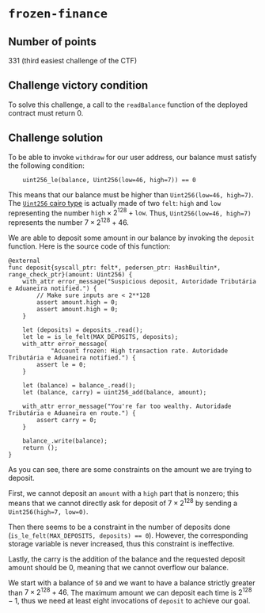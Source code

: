 # `frozen-finance`

## Number of points

331 (third easiest challenge of the CTF)

## Challenge victory condition

To solve this challenge, a call to the `readBalance` function of the deployed contract must return 0.

## Challenge solution

To be able to invoke `withdraw` for our user address, our balance must satisfy the following condition:
```cairo
    uint256_le(balance, Uint256(low=46, high=7)) == 0
```
This means that our balance must be higher than `Uint256(low=46, high=7)`. The
[`Uint256` cairo
type](https://github.com/starkware-libs/cairo-lang/blob/0ba3ff59c1c86f2a30adc8fd144eaacb22c48ce9/src/starkware/cairo/common/uint256.cairo#L9)
is actually made of two `felt`: `high` and `low` representing the number
$\texttt{high}\times{}2^{128} + \texttt{low}$. Thus, `Uint256(low=46, high=7)`
represents the number $7\times{}2^{128} + 46$.

We are able to deposit some amount in our balance by invoking the `deposit`
function. Here is the source code of this function:
```cairo
@external
func deposit{syscall_ptr: felt*, pedersen_ptr: HashBuiltin*, range_check_ptr}(amount: Uint256) {
    with_attr error_message("Suspicious deposit, Autoridade Tributária e Aduaneira notified.") {
        // Make sure inputs are < 2**128
        assert amount.high = 0;
        assert amount.high = 0;
    }

    let (deposits) = deposits_.read();
    let le = is_le_felt(MAX_DEPOSITS, deposits);
    with_attr error_message(
            "Account frozen: High transaction rate. Autoridade Tributária e Aduaneira notified.") {
        assert le = 0;
    }

    let (balance) = balance_.read();
    let (balance, carry) = uint256_add(balance, amount);

    with_attr error_message("You're far too wealthy. Autoridade Tributária e Aduaneira en route.") {
        assert carry = 0;
    }

    balance_.write(balance);
    return ();
}
```

As you can see, there are some constraints on the amount we are trying to
deposit.

First, we cannot deposit an `amount` with a `high` part that is nonzero;
this means that we cannot directly ask for deposit of $7\times{}2^{128}$ by
sending a `Uint256(high=7, low=0)`.

Then there seems to be a constraint in the number of deposits done
(`is_le_felt(MAX_DEPOSITS, deposits) == 0`). However, the corresponding storage
variable is never increased, thus this constraint is ineffective.

Lastly, the carry is the addition of the balance and the requested deposit
amount should be 0, meaning that we cannot overflow our balance.

We start with a balance of `50` and we want to have a balance strictly greater
than $7\times{}2^{128} + 46$. The maximum amount we can deposit each time is
$2^{128} - 1$, thus we need at least eight invocations of `deposit` to achieve our goal.
